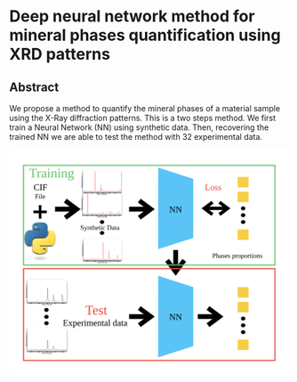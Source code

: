 # Deep neural network method for mineral phases quantification using XRD patterns

## Abstract
We propose a method to quantify the mineral phases of a material sample using the X-Ray diffraction patterns. 
This is a two steps method. We first train a Neural Network (NN) using synthetic data. 
Then, recovering the trained NN we are able to test the method with 32 experimental data. 


![Abstract](./Figures/Abstract.svg)
